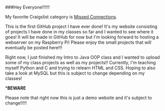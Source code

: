 ###Hey Everyone!!!!!!

My favorite Craigslist category is [Missed Connections](https://newyork.craigslist.org/d/missed-connections/search/mis 'The best place on the internet').

This is the first GitHub project I have ever done! It's my website consisting of projects I 
have done in my classes so far and I wanted to see where it goes! It will be made in GitHub for now
but I'm looking forward to hosting a webserver on my Raspberry Pi! Please enjoy the small projects that will
eventually be posted here!!!

Right now, I just finished my Intro to Java OOP class and I wanted to upload some of my class projects as well as my 
projects!! Currently, I'm teaching myself Python and C and trying to relearn HTML and CSS.  Hoping to also take a look at 
MySQL but this is subject to change depending on my classes! 

*******************BEWARE******************

Please note that right now this is just a demo website and it's subject to change!!!!!


<!--
**e-pyo/e-pyo** is a ✨ _special_ ✨ repository because its `README.md` (this file) appears on your GitHub profile.

Here are some ideas to get you started:

- 🔭 I’m currently working on ...
- 🌱 I’m currently learning ...
- 👯 I’m looking to collaborate on ...
- 🤔 I’m looking for help with ...
- 💬 Ask me about ...
- 📫 How to reach me: ...
- 😄 Pronouns: ...
- ⚡ Fun fact: ...
-->
